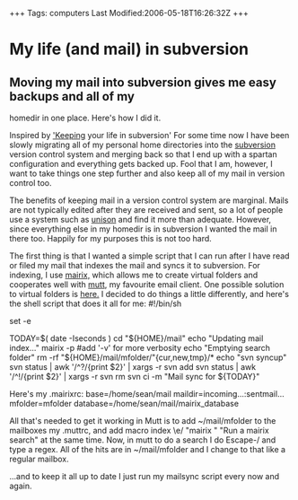 +++
Tags: computers
Last Modified:2006-05-18T16:26:32Z
+++
# My life (and mail) in subversion

## Moving my mail into subversion gives me easy backups and all of my
homedir in one place. Here's how I did it.

Inspired by ['Keeping][5] your life in subversion' For some time now I
have been slowly migrating all of my personal home directories into the
[subversion][6] version control system and merging back so that I end up
with a spartan configuration and everything gets backed up. Fool that I
am, however, I want to take things one step further and also keep all
of my mail in version control too.

The benefits of keeping mail in a version control system are marginal.
Mails are not typically edited after they are received and sent, so a
lot of people use a system such as [unison][7] and find it more than
adequate. However, since everything else in my homedir is in subversion
I wanted the mail in there too. Happily for my purposes this is not too
hard.

The first thing is that I wanted a simple script that I can run after I
have read or filed my mail that indexes the mail and syncs it to
subversion. For indexing, I use [mairix,][8] which allows me to create
virtual folders and cooperates well with [mutt,][9] my favourite email
client. One possible solution to virtual folders is [here.][10] I decided
to do things a little differently, and here's the shell script that
does it all for me:
#!/bin/sh

set -e

TODAY=$( date -Iseconds )
cd "${HOME}/mail"
echo "Updating mail index..."
mairix -p       #add '-v' for more verbosity
echo "Emptying search folder"
rm -rf "${HOME}/mail/mfolder/"{cur,new,tmp}/*
echo "svn syncup"
svn status | awk '/^\?/{print $2}' | xargs -r svn add
svn status | awk '/^!/{print $2}' | xargs -r svn rm
svn ci -m "Mail sync for ${TODAY}"

Here's my .mairixrc:
base=/home/sean/mail
maildir=incoming...:sentmail...
mfolder=mfolder
database=/home/sean/mail/mairix_database

All that's needed to get it working in Mutt is to add ~/mail/mfolder to
the mailboxes my .muttrc, and add macro index \e\/
"<shell-escape>mairix " "Run a mairix search" at the same time. Now, in
mutt to do a search I do Escape-/ and type a regex. All of the hits are
in ~/mail/mfolder and I change to that like a regular mailbox.

...and to keep it all up to date I just run my mailsync script every
now and again.

[1]: http://www.uncarved.com/articles/svn_mail
[2]: http://www.uncarved.com/
[3]: http://www.uncarved.com/articles/contact
[4]: http://www.uncarved.com/login/
[5]: http://www.onlamp.com/pub/a/onlamp/2005/01/06/svn_homedir.html
[6]: http://subversion.tigris.org/
[7]: http://www.linuxjournal.com/article/7712
[8]: http://www.rc0.org.uk/mairix/
[9]: http://www.mutt.org/
[10]: http://larve.net/people/hugo/2003/scratchpad/VirtualFoldersInMutt.html
[11]: http://www.uncarved.com/tags/computers
[12]: mailto:sean@uncarved.com
[13]: http://creativecommons.org/licenses/by-sa/4.0/
